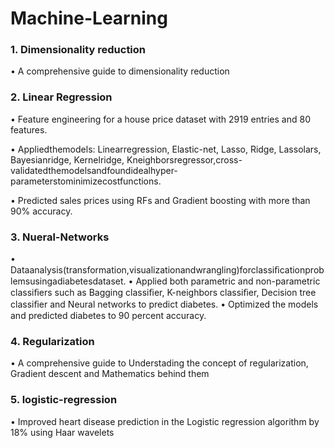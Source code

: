 # Machine-Learning


### 1. Dimensionality reduction
• A comprehensive guide to dimensionality reduction

### 2. Linear Regression
• Feature engineering for a house price dataset with 2919 entries and 80 features. 

• Appliedthemodels: Linearregression, Elastic-net, Lasso, Ridge, Lassolars, Bayesianridge, Kernelridge, Kneighborsregressor,cross-validatedthemodelsandfoundidealhyper-parameterstominimizecostfunctions. 

• Predicted sales prices using RFs and Gradient boosting with more than 90% accuracy.

### 3. Nueral-Networks
• Dataanalysis(transformation,visualizationandwrangling)forclassiﬁcationproblemsusingadiabetesdataset. 
• Applied both parametric and non-parametric classiﬁers such as Bagging classiﬁer, K-neighbors classiﬁer, Decision tree classiﬁer and Neural networks to predict diabetes.
• Optimized the models and predicted diabetes to 90 percent accuracy.

### 4. Regularization
• A comprehensive guide to Understading the concept of regularization, Gradient descent and Mathematics behind them

### 5. logistic-regression
• Improved heart disease prediction in the Logistic regression algorithm by 18% using Haar wavelets

